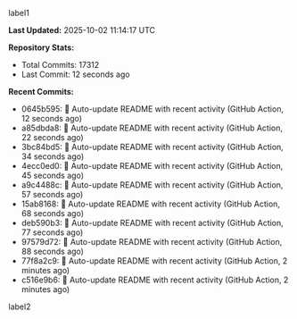 
label1 
<!-- ACTIVITY_START -->
**Last Updated:** 2025-10-02 11:14:17 UTC

**Repository Stats:**
- Total Commits: 17312
- Last Commit: 12 seconds ago

**Recent Commits:**
- 0645b595: 🤖 Auto-update README with recent activity (GitHub Action, 12 seconds ago)
- a85dbda8: 🤖 Auto-update README with recent activity (GitHub Action, 22 seconds ago)
- 3bc84bd5: 🤖 Auto-update README with recent activity (GitHub Action, 34 seconds ago)
- 4ecc0ed0: 🤖 Auto-update README with recent activity (GitHub Action, 45 seconds ago)
- a9c4488c: 🤖 Auto-update README with recent activity (GitHub Action, 57 seconds ago)
- 15ab8168: 🤖 Auto-update README with recent activity (GitHub Action, 68 seconds ago)
- deb590b3: 🤖 Auto-update README with recent activity (GitHub Action, 77 seconds ago)
- 97579d72: 🤖 Auto-update README with recent activity (GitHub Action, 88 seconds ago)
- 77f8a2c9: 🤖 Auto-update README with recent activity (GitHub Action, 2 minutes ago)
- c516e9b6: 🤖 Auto-update README with recent activity (GitHub Action, 2 minutes ago)
<!-- ACTIVITY_END -->

label2
